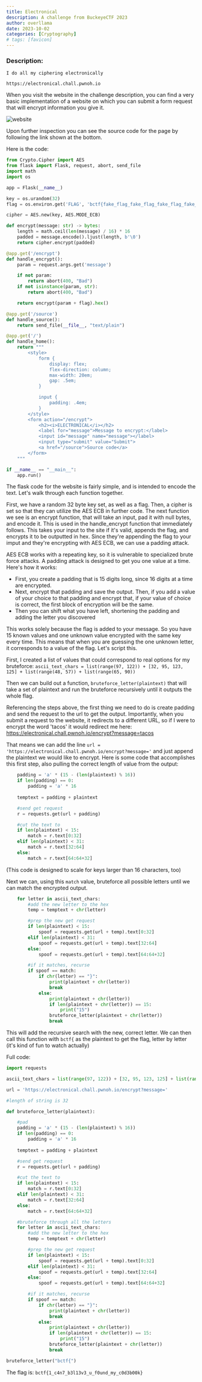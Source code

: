 ```yaml
---
title: Electronical
description: A challenge from BuckeyeCTF 2023
author: overllama
date: 2023-10-02
categories: [Cryptography]
# tags: [favicon]
---
```


### Description:
```
I do all my ciphering electronically

https://electronical.chall.pwnoh.io
```

When you visit the website in the challenge description, you can find a very basic implementation of a website on which you can submit a form request that will encrypt information you give it. 

![website](/assets/img/posts/electronical.png)

Upon further inspection you can see the source code for the page by following the link shown at the bottom.

Here is the code:

```python
from Crypto.Cipher import AES
from flask import Flask, request, abort, send_file
import math
import os

app = Flask(__name__)

key = os.urandom(32)
flag = os.environ.get('FLAG', 'bctf{fake_flag_fake_flag_fake_flag_fake_flag}')

cipher = AES.new(key, AES.MODE_ECB)

def encrypt(message: str) -> bytes:
    length = math.ceil(len(message) / 16) * 16
    padded = message.encode().ljust(length, b'\0')
    return cipher.encrypt(padded)

@app.get('/encrypt')
def handle_encrypt():
    param = request.args.get('message')

    if not param:
        return abort(400, "Bad")
    if not isinstance(param, str):
        return abort(400, "Bad")

    return encrypt(param + flag).hex()

@app.get('/source')
def handle_source():
    return send_file(__file__, "text/plain")

@app.get('/')
def handle_home():
    return """
        <style>
            form {
                display: flex;
                flex-direction: column;
                max-width: 20em;
                gap: .5em;
            }

            input {
                padding: .4em;
            }
        </style>
        <form action="/encrypt">
            <h2><i>ELECTRONICAL</i></h2>
            <label for="message">Message to encrypt:</label>
            <input id="message" name="message"></label>
            <input type="submit" value="Submit">
            <a href="/source">Source code</a>
        </form>
    """

if __name__ == "__main__":
    app.run()
```

The flask code for the website is fairly simple, and is intended to encode the text. Let's walk through each function together.

First, we have a random 32 byte key set, as well as a flag. Then, a cipher is set so that they can utilize the AES ECB in further code. The next function we see is an encrypt function, that will take an input, pad it with null bytes, and encode it. This is used in the handle_encrypt function that immediately follows. This takes your input to the site if it's valid, appends the flag, and encrypts it to be outputted in hex. Since they're appending the flag to your imput and they're encrypting with AES ECB, we can use a padding attack.

AES ECB works with a repeating key, so it is vulnerable to specialized brute force attacks. A padding attack is designed to get you one value at a time. Here's how it works:
- First, you create a padding that is 15 digits long, since 16 digits at a time are encrypted.
- Next, encrypt that padding and save the output. Then, if you add a value of your choice to that padding and encrypt that, if your value of choice is correct, the first block of encryption will be the same.
- Then you can shift what you have left, shortening the padding and adding the letter you discovered

This works solely because the flag is added to your message. So you have 15 known values and one unknown value encrypted with the same key every time. This means that when you are guessing the one unknown letter, it corresponds to a value of the flag. Let's script this.

First, I created a list of values that could correspond to real options for my bruteforce: `ascii_text_chars = list(range(97, 122)) + [32, 95, 123, 125] + list(range(48, 57)) + list(range(65, 90))`

Then we can build out a function, `bruteforce_letter(plaintext)` that will take a set of plaintext and run the bruteforce recursively until it outputs the whole flag.

Referencing the steps above, the first thing we need to do is create padding and send the request to the url to get the output. Importantly, when you submit a request to the website, it redirects to a different URL, so if I were to encrypt the word 'tacos' it would redirect me here: https://electronical.chall.pwnoh.io/encrypt?message=tacos

That means we can add the line `url = 'https://electronical.chall.pwnoh.io/encrypt?message='` and just append the plaintext we would like to encrypt.
Here is some code that accomplishes this first step, also pulling the correct length of value from the output:
```python
    padding = 'a' * (15 - (len(plaintext) % 16))
    if len(padding) == 0:
        padding = 'a' * 16
    
    temptext = padding + plaintext

    #send get request
    r = requests.get(url + padding)

    #cut the text to 
    if len(plaintext) < 15:
        match = r.text[0:32]
    elif len(plaintext) < 31:
        match = r.text[32:64]
    else:
        match = r.text[64:64+32]
```
(This code is designed to scale for keys larger than 16 characters, too)

Next we can, using this `match` value, bruteforce all possible letters until we can match the encrypted output.

```python
    for letter in ascii_text_chars:
        #add the new letter to the hex
        temp = temptext + chr(letter)

        #prep the new get request
        if len(plaintext) < 15:
            spoof = requests.get(url + temp).text[0:32]
        elif len(plaintext) < 31: 
            spoof = requests.get(url + temp).text[32:64]
        else: 
            spoof = requests.get(url + temp).text[64:64+32]

        #if it matches, recurse
        if spoof == match:
            if chr(letter) == "}":
                print(plaintext + chr(letter))
                break
            else:
                print(plaintext + chr(letter))
                if len(plaintext + chr(letter)) == 15:
                    print("15")
                bruteforce_letter(plaintext + chr(letter))
                break
```

This will add the recursive search with the new, correct letter. We can then call this function with `bctf{` as the plaintext to get the flag, letter by letter (it's kind of fun to watch actually)

Full code:

```py
import requests

ascii_text_chars = list(range(97, 122)) + [32, 95, 123, 125] + list(range(48, 57)) + list(range(65, 90))

url = 'https://electronical.chall.pwnoh.io/encrypt?message='

#length of string is 32

def bruteforce_letter(plaintext):

    #pad
    padding = 'a' * (15 - (len(plaintext) % 16))
    if len(padding) == 0:
        padding = 'a' * 16
    
    temptext = padding + plaintext

    #send get request
    r = requests.get(url + padding)

    #cut the text to 
    if len(plaintext) < 15:
        match = r.text[0:32]
    elif len(plaintext) < 31:
        match = r.text[32:64]
    else:
        match = r.text[64:64+32]

    #bruteforce through all the letters
    for letter in ascii_text_chars:
        #add the new letter to the hex
        temp = temptext + chr(letter)

        #prep the new get request
        if len(plaintext) < 15:
            spoof = requests.get(url + temp).text[0:32]
        elif len(plaintext) < 31: 
            spoof = requests.get(url + temp).text[32:64]
        else: 
            spoof = requests.get(url + temp).text[64:64+32]

        #if it matches, recurse
        if spoof == match:
            if chr(letter) == "}":
                print(plaintext + chr(letter))
                break
            else:
                print(plaintext + chr(letter))
                if len(plaintext + chr(letter)) == 15:
                    print("15")
                bruteforce_letter(plaintext + chr(letter))
                break

bruteforce_letter("bctf{")

```

The flag is: `bctf{1_c4n7_b3l13v3_u_f0und_my_c0d3b00k}`